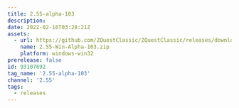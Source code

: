 ```yaml
---
title: 2.55-alpha-103
description: 
date: 2022-02-16T03:28:21Z
assets: 
  - url: https://github.com/ZQuestClassic/ZQuestClassic/releases/download/2.55-alpha-103/2.55-Win-Alpha-103.zip
    name: 2.55-Win-Alpha-103.zip
    platform: windows-win32
prerelease: false
id: 93107692
tag_name: '2.55-alpha-103'
channel: '2.55'
tags:
  - releases
---
```



